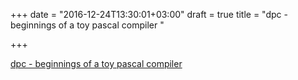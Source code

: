 +++
date = "2016-12-24T13:30:01+03:00"
draft = true
title = "dpc - beginnings of a toy pascal compiler "

+++

<p><a href="https://t.co/NGmID6oMSo">dpc - beginnings of a toy pascal compiler </a></p>
